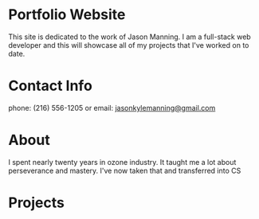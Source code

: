 # Portfolio Website

This site is dedicated to the work of Jason Manning. I am a full-stack web developer and this will showcase all of my projects that I've worked on to date.

# Contact Info

phone: (216) 556-1205 or email: jasonkylemanning@gmail.com

# About

I spent nearly twenty years in ozone industry. It taught me a lot about perseverance and mastery. I've now taken that and transferred into CS

# Projects
